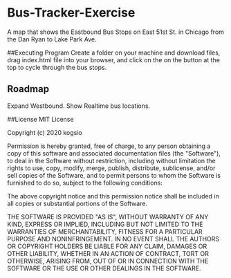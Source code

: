 # Bus-Tracker-Exercise
A map that shows the Eastbound Bus Stops on East 51st St. in Chicago from the Dan Ryan to Lake Park Ave.

##Executing Program
Create a folder on your machine and download files, drag index.html file into your browser, and click on the on the button at the top to cycle through the bus stops.

## Roadmap
Expand Westbound. Show Realtime bus locations.

##License
MIT License

Copyright (c) 2020 kogsio

Permission is hereby granted, free of charge, to any person obtaining a copy of this software and associated documentation files (the "Software"), to deal in the Software without restriction, including without limitation the rights to use, copy, modify, merge, publish, distribute, sublicense, and/or sell copies of the Software, and to permit persons to whom the Software is furnished to do so, subject to the following conditions:

The above copyright notice and this permission notice shall be included in all copies or substantial portions of the Software.

THE SOFTWARE IS PROVIDED "AS IS", WITHOUT WARRANTY OF ANY KIND, EXPRESS OR IMPLIED, INCLUDING BUT NOT LIMITED TO THE WARRANTIES OF MERCHANTABILITY, FITNESS FOR A PARTICULAR PURPOSE AND NONINFRINGEMENT. IN NO EVENT SHALL THE AUTHORS OR COPYRIGHT HOLDERS BE LIABLE FOR ANY CLAIM, DAMAGES OR OTHER LIABILITY, WHETHER IN AN ACTION OF CONTRACT, TORT OR OTHERWISE, ARISING FROM, OUT OF OR IN CONNECTION WITH THE SOFTWARE OR THE USE OR OTHER DEALINGS IN THE SOFTWARE.

